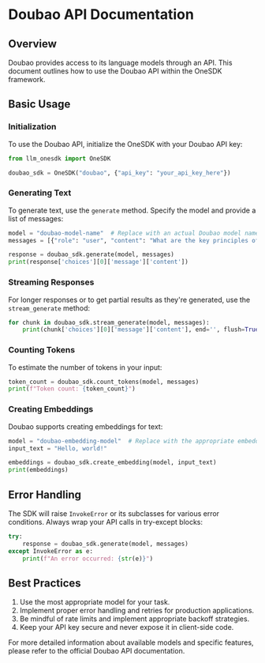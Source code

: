 # Doubao API Documentation

## Overview

Doubao provides access to its language models through an API. This document outlines how to use the Doubao API within the OneSDK framework.

## Basic Usage

### Initialization

To use the Doubao API, initialize the OneSDK with your Doubao API key:

```python
from llm_onesdk import OneSDK

doubao_sdk = OneSDK("doubao", {"api_key": "your_api_key_here"})
```

### Generating Text

To generate text, use the `generate` method. Specify the model and provide a list of messages:

```python
model = "doubao-model-name"  # Replace with an actual Doubao model name
messages = [{"role": "user", "content": "What are the key principles of artificial intelligence?"}]

response = doubao_sdk.generate(model, messages)
print(response['choices'][0]['message']['content'])
```

### Streaming Responses

For longer responses or to get partial results as they're generated, use the `stream_generate` method:

```python
for chunk in doubao_sdk.stream_generate(model, messages):
    print(chunk['choices'][0]['message']['content'], end='', flush=True)
```

### Counting Tokens

To estimate the number of tokens in your input:

```python
token_count = doubao_sdk.count_tokens(model, messages)
print(f"Token count: {token_count}")
```

### Creating Embeddings

Doubao supports creating embeddings for text:

```python
model = "doubao-embedding-model"  # Replace with the appropriate embedding model
input_text = "Hello, world!"

embeddings = doubao_sdk.create_embedding(model, input_text)
print(embeddings)
```

## Error Handling

The SDK will raise `InvokeError` or its subclasses for various error conditions. Always wrap your API calls in try-except blocks:

```python
try:
    response = doubao_sdk.generate(model, messages)
except InvokeError as e:
    print(f"An error occurred: {str(e)}")
```

## Best Practices

1. Use the most appropriate model for your task.
2. Implement proper error handling and retries for production applications.
3. Be mindful of rate limits and implement appropriate backoff strategies.
4. Keep your API key secure and never expose it in client-side code.

For more detailed information about available models and specific features, please refer to the official Doubao API documentation.
